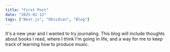 ```yaml
---
title: "First Post"
date: "2025-01-13"
tags: ["Next.js", "Obsidian", "Blog"]
---
```


It's a new year and I wanted to try journaling. This blog will include thoughts about books I read, where I think I'm going in life, and a way for me to keep track of learning how to produce music. 

